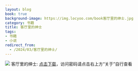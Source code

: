 ```yaml
---
layout: blog
book: true
background-image: https://img.locyoo.com/book客厅里的绅士.jpg
category: 书籍
title: 客厅里的绅士
tags:
- 书籍
- 小说
redirect_from:
  - /2024/03/客厅里的绅士/
---
```

![](https://img.locyoo.com/book客厅里的绅士.jpg)
客厅里的绅士: <a name = "ref1" href="https://url18.ctfile.com/f/50983618-1350064994-6e8697?p=3619">点击下载</a>，访问密码请点击右上方“关于”自行查看
